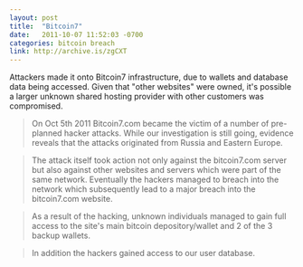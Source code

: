 ```yaml
---
layout: post
title:  "Bitcoin7"
date:   2011-10-07 11:52:03 -0700
categories: bitcoin breach
link: http://archive.is/zgCXT
---
```

Attackers made it onto Bitcoin7 infrastructure, due to wallets and database data being accessed. Given that "other websites" were owned, it's possible a larger unknown shared hosting provider with other customers was compromised.

>On Oct 5th 2011 Bitcoin7.com became the victim of a number of pre-planned hacker attacks. While our investigation is still going, evidence reveals that the attacks originated from Russia and Eastern Europe.

>The attack itself took action not only against the bitcoin7.com server but also against other websites and servers which were part of the same network. Eventually the hackers managed to breach into the network which subsequently lead to a major breach into the bitcoin7.com website.

>As a result of the hacking, unknown individuals managed to gain full access to the site's main bitcoin depository/wallet and 2 of the 3 backup wallets.

>In addition the hackers gained access to our user database.
